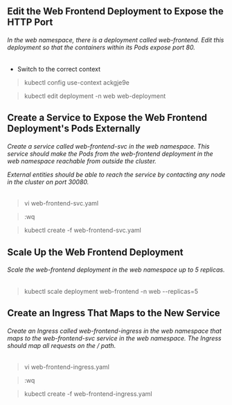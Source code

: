 ## Edit the Web Frontend Deployment to Expose the HTTP Port

<h6> In the web namespace, there is a deployment called web-frontend. Edit this deployment so that the containers within its Pods expose port 80.</h6>

* Switch to the correct context

> kubectl config use-context ackgje9e

> kubectl edit deployment -n web web-deployment


## Create a Service to Expose the Web Frontend Deployment's Pods Externally

<h6>Create a service called web-frontend-svc in the web namespace. This service should make the Pods from the web-frontend deployment in the web namespace reachable from outside the cluster.

External entities should be able to reach the service by contacting any node in the cluster on port 30080.</h6>

> vi web-frontend-svc.yaml

> :wq

> kubectl create -f  web-frontend-svc.yaml

## Scale Up the Web Frontend Deployment

<h6>Scale the web-frontend deployment in the web namespace up to 5 replicas.</h6>

> kubectl scale deployment web-frontend -n web --replicas=5
 
## Create an Ingress That Maps to the New Service

<h6>Create an Ingress called web-frontend-ingress in the web namespace that maps to the web-frontend-svc service in the web namespace. The Ingress should map all requests on the / path.</h6>

> vi web-frontend-ingress.yaml

> :wq

> kubectl create -f web-frontend-ingress.yaml
